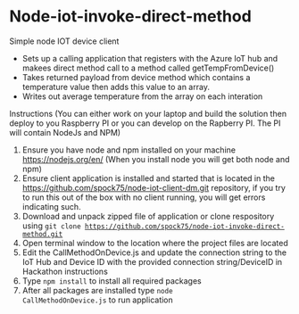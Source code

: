 # Node-iot-invoke-direct-method
Simple node IOT device client
<br>
<ul>
<li>Sets up a calling application that registers with the Azure IoT hub and makees direct method call to a method called getTempFromDevice()</li>
<li>Takes returned payload from device method which contains a temperature value then adds this value to an array.</li>
<li>Writes out average temperature from the array on each interation</li>
</ul>


Instructions  (You can either work on your laptop and build the solution then deploy to you Raspberry PI or you can develop on the Rapberry PI. The PI will contain NodeJs and NPM)
1. Ensure you have node and npm installed on your machine  https://nodejs.org/en/ (When you install node you will get both node and npm)
2. Ensure client application is installed and started that is located in the https://github.com/spock75/node-iot-client-dm.git repository, if you try to run this out of the box with no client running, you will get errors indicating such.
3. Download and unpack zipped file of application or clone respository using <code>git clone https://github.com/spock75/node-iot-invoke-direct-method.git</code>
4. Open terminal window to the location where the project files are located
5. Edit the CallMethodOnDevice.js and update the connection string to the IoT Hub and Device ID with the provided connection string/DeviceID in Hackathon instructions
6. Type <code>npm install</code> to install all required packages
7. After all packages are installed type <code>node CallMethodOnDevice.js</code> to run application
